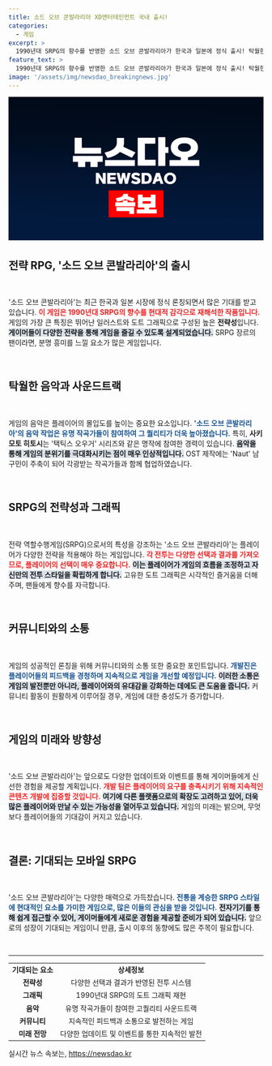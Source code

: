 ```yaml
---
title: 소드 오브 콘발라리아 XD엔터테인먼트 국내 출시!
categories:
  - 게임
excerpt: >
  1990년대 SRPG의 향수를 반영한 소드 오브 콘발라리아가 한국과 일본에 정식 출시! 탁월한 일러스트와 전략성, 그리고 최정상 작곡진의 음악까지, 게임의 매력을 한눈에 확인해보세요!
feature_text: >
  1990년대 SRPG의 향수를 반영한 소드 오브 콘발라리아가 한국과 일본에 정식 출시! 탁월한 일러스트와 전략성, 그리고 최정상 작곡진의 음악까지, 게임의 매력을 한눈에 확인해보세요!
image: '/assets/img/newsdao_breakingnews.jpg'
---
```


<p><img src="/assets/img/newsdao_breakingnews.jpg" alt="flaretime 속보" /></p>

<h2 data-ke-size="size26">전략 RPG, '소드 오브 콘발라리아'의 출시</h2>

<p data-ke-size="size16">&nbsp;</p>

<p>'소드 오브 콘발라리아'는 최근 한국과 일본 시장에 정식 론칭되면서 많은 기대를 받고 있습니다. <b><span style="color: #ee2323;">이 게임은 1990년대 SRPG의 향수를 현대적 감각으로 재해석한 작품입니다.</span></b> 게임의 가장 큰 특징은 뛰어난 일러스트와 도트 그래픽으로 구성된 높은 <b>전략성</b>입니다. <b><span style="background-color: #21538527;">게이머들이 다양한 전략을 통해 게임을 즐길 수 있도록 설계되었습니다.</span></b> SRPG 장르의 팬이라면, 분명 흥미를 느낄 요소가 많은 게임입니다.</p>

<p data-ke-size="size16">&nbsp;</p>

<h2 data-ke-size="size26">탁월한 음악과 사운드트랙</h2>

<p data-ke-size="size16">&nbsp;</p>

<p>게임의 음악은 플레이어의 몰입도를 높이는 중요한 요소입니다. <b><span style="color: #1a5490;">'소드 오브 콘발라리아'의 음악 작업은 유명 작곡가들이 참여하여 그 퀄리티가 더욱 높아졌습니다.</span></b> 특히, <b>사키모토 히토시</b>는 '택틱스 오우거' 시리즈와 같은 명작에 참여한 경력이 있습니다. <b><span style="background-color: #21538527;">음악을 통해 게임의 분위기를 극대화시키는 점이 매우 인상적입니다.</span></b> OST 제작에는 'Naut' 남구민이 주축이 되어 각광받는 작곡가들과 함께 협업하였습니다.</p>

<p data-ke-size="size16">&nbsp;</p>

<h2 data-ke-size="size26">SRPG의 전략성과 그래픽</h2>

<p data-ke-size="size16">&nbsp;</p>

<p>전략 역할수행게임(SRPG)으로서의 특성을 강조하는 '소드 오브 콘발라리아'는 플레이어가 다양한 전략을 적용해야 하는 게임입니다. <b><span style="color: #ee2323;">각 전투는 다양한 선택과 결과를 가져오므로, 플레이어의 선택이 매우 중요합니다.</span></b> <b><span style="background-color: #21538527;">이는 플레이어가 게임의 흐름을 조정하고 자신만의 전투 스타일을 확립하게 합니다.</span></b> 고유한 도트 그래픽은 시각적인 즐거움을 더해주며, 팬들에게 향수를 자극합니다.</p>

<p data-ke-size="size16">&nbsp;</p>

<h2 data-ke-size="size26">커뮤니티와의 소통</h2>

<p data-ke-size="size16">&nbsp;</p>

<p>게임의 성공적인 론칭을 위해 커뮤니티와의 소통 또한 중요한 포인트입니다. <b><span style="color: #1a5490;">개발진은 플레이어들의 피드백을 경청하며 지속적으로 게임을 개선할 예정입니다.</span></b> <b><span style="background-color: #21538527;">이러한 소통은 게임의 발전뿐만 아니라, 플레이어와의 유대감을 강화하는 데에도 큰 도움을 줍니다.</span></b> 커뮤니티 활동이 원활하게 이루어질 경우, 게임에 대한 충성도가 증가합니다.</p>

<p data-ke-size="size16">&nbsp;</p>

<h2 data-ke-size="size26">게임의 미래와 방향성</h2>

<p data-ke-size="size16">&nbsp;</p>

<p>'소드 오브 콘발라리아'는 앞으로도 다양한 업데이트와 이벤트를 통해 게이머들에게 신선한 경험을 제공할 계획입니다. <b><span style="color: #ee2323;">개발 팀은 플레이어의 요구를 충족시키기 위해 지속적인 콘텐츠 개발에 집중할 것입니다.</span></b> <b><span style="background-color: #21538527;">여기에 다른 플랫폼으로의 확장도 고려하고 있어, 더욱 많은 플레이어와 만날 수 있는 가능성을 열어두고 있습니다.</span></b> 게임의 미래는 밝으며, 무엇보다 플레이어들의 기대감이 커지고 있습니다.</p>

<p data-ke-size="size16">&nbsp;</p>

<h2 data-ke-size="size26">결론: 기대되는 모바일 SRPG</h2>

<p data-ke-size="size16">&nbsp;</p>

<p>'소드 오브 콘발라리아'는 다양한 매력으로 가득찼습니다. <b><span style="color: #1a5490;">전통을 계승한 SRPG 스타일에 현대적인 요소를 가미한 게임으로, 많은 이들의 관심을 받을 것입니다.</span></b> <b><span style="background-color: #21538527;">전자기기를 통해 쉽게 접근할 수 있어, 게이머들에게 새로운 경험을 제공할 준비가 되어 있습니다.</span></b> 앞으로의 성장이 기대되는 게임이니 만큼, 출시 이후의 동향에도 많은 주목이 필요합니다. </p>

<p data-ke-size="size16">&nbsp;</p> 

<hr>

<table style="width: 100%;">
  <tr>
    <td style="text-align: center; height: 17px;"><b>기대되는 요소</b></td>
    <td style="text-align: center; height: 17px;"><b>상세정보</b></td>
  </tr>
  <tr>
    <td style="text-align: center; height: 17px;"><b>전략성</b></td>
    <td style="text-align: center; height: 17px;">다양한 선택과 결과가 반영된 전투 시스템</td>
  </tr>
  <tr>
    <td style="text-align: center; height: 17px;"><b>그래픽</b></td>
    <td style="text-align: center; height: 17px;">1990년대 SRPG의 도트 그래픽 재현</td>
  </tr>
  <tr>
    <td style="text-align: center; height: 17px;"><b>음악</b></td>
    <td style="text-align: center; height: 17px;">유명 작곡가들이 참여한 고퀄리티 사운드트랙</td>
  </tr>
  <tr>
    <td style="text-align: center; height: 17px;"><b>커뮤니티</b></td>
    <td style="text-align: center; height: 17px;">지속적인 피드백과 소통으로 발전하는 게임</td>
  </tr>
  <tr>
    <td style="text-align: center; height: 17px;"><b>미래 전망</b></td>
    <td style="text-align: center; height: 17px;">다양한 업데이트 및 이벤트를 통한 지속적인 발전</td>
  </tr>
</table>
실시간 뉴스 속보는, <a href="https://newsdao.kr" rel="dofollow">https://newsdao.kr</a>


